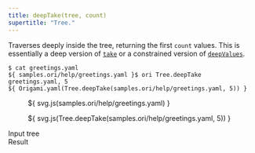 ```yaml
---
title: deepTake(tree, count)
supertitle: "Tree."
---
```


Traverses deeply inside the tree, returning the first `count` values. This is essentially a deep version of [`take`](take.html) or a constrained version of [`deepValues`](deepValues.html).

```console
$ cat greetings.yaml
${ samples.ori/help/greetings.yaml }$ ori Tree.deepTake greetings.yaml, 5
${ Origami.yaml(Tree.deepTake(samples.ori/help/greetings.yaml, 5)) }
```

<div class="sideBySide">
  <figure>
    ${ svg.js(samples.ori/help/greetings.yaml) }
  </figure>
  <figure>
    ${ svg.js(Tree.deepTake(samples.ori/help/greetings.yaml, 5)) }
  </figure>
  <figcaption>Input tree</figcaption>
  <figcaption>Result</figcaption>
</div>
